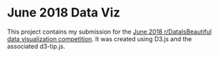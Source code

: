 # June 2018 Data Viz

This project contains my submission for the [June 2018 r/DataIsBeautiful data visualization competition](https://www.reddit.com/r/dataisbeautiful/comments/8ogk4k/battle_dataviz_battle_for_the_month_of_june_2018/). It was created using D3.js and the associated d3-tip.js.
